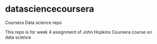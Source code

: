 # datasciencecoursera
Coursera Data science repo

This repo is for week 4 assignment of John Hopkins Coursera course on data science
